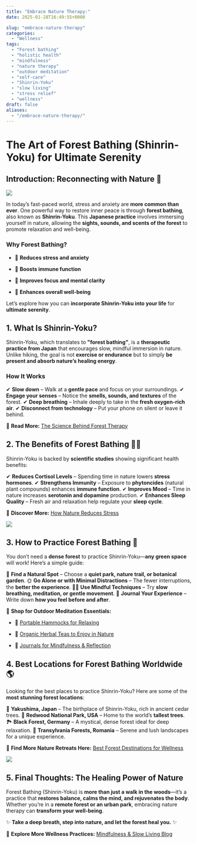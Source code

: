 ```yaml
---
title: "Embrace Nature Therapy:"
date: 2025-01-28T16:49:55+0000

slug: "embrace-nature-therapy"
categories:
  - "Wellness"
tags:
  - "Forest bathing"
  - "holistic health"
  - "mindfulness"
  - "nature therapy"
  - "outdoor meditation"
  - "self-care"
  - "Shinrin-Yoku"
  - "slow living"
  - "stress relief"
  - "wellness"
draft: false
aliases:
  - "/embrace-nature-therapy/"
---
```

# **The Art of Forest Bathing (Shinrin-Yoku) for Ultimate Serenity**

## **Introduction: Reconnecting with Nature** 🌿

![](/DALL·E-2025-01-28-18.42.30-A-person-standing-on-a-wooden-bridge-in-the-middle-of-a-forest-taking-a-deep-breath-and-embracing-the-tranquility-of-Shinrin-Yoku.-The-bridge-is-surr.webp)

In today’s fast-paced world, stress and anxiety are **more common than ever**. One powerful way to restore inner peace is through **forest bathing**, also known as **Shinrin-Yoku**. This **Japanese practice** involves immersing yourself in nature, allowing the **sights, sounds, and scents of the forest** to promote relaxation and well-being.

### **Why Forest Bathing?**

- 🌱 **Reduces stress and anxiety**

- 🌲 **Boosts immune function**

- 🍃 **Improves focus and mental clarity**

- 🌿 **Enhances overall well-being**

Let’s explore how you can **incorporate Shinrin-Yoku into your life** for **ultimate serenity**.

## **1. What Is Shinrin-Yoku?**

Shinrin-Yoku, which translates to **"forest bathing"**, is a **therapeutic practice from Japan** that encourages slow, mindful immersion in nature. Unlike hiking, the goal is not **exercise or endurance** but to simply **be present and absorb nature’s healing energy**.

### **How It Works**

✔ **Slow down** – Walk at a **gentle pace** and focus on your surroundings.
✔ **Engage your senses** – Notice the **smells, sounds, and textures** of the forest.
✔ **Deep breathing** – Inhale deeply to take in the **fresh oxygen-rich air**.
✔ **Disconnect from technology** – Put your phone on silent or leave it behind.

🔗 **Read More:** [The Science Behind Forest Therapy](https://www.ncbi.nlm.nih.gov/pmc/articles/PMC5580555/)

## **2. The Benefits of Forest Bathing** 🌲✨

Shinrin-Yoku is backed by **scientific studies** showing significant health benefits:

✔ **Reduces Cortisol Levels** – Spending time in nature lowers **stress hormones**.
✔ **Strengthens Immunity** – Exposure to **phytoncides** (natural plant compounds) enhances **immune function**.
✔ **Improves Mood** – Time in nature increases **serotonin and dopamine** production.
✔ **Enhances Sleep Quality** – Fresh air and relaxation help regulate your **sleep cycle**.

🔗 **Discover More:** [How Nature Reduces Stress](https://www.apa.org/news/press/releases/2020/04/nature-mental-health)

![](/DALL·E-2025-01-28-18.42.01-A-person-sitting-in-meditation-in-a-lush-green-forest-embracing-Shinrin-Yoku-forest-bathing.-They-are-surrounded-by-misty-trees-gentle-rays-of-sun.webp)

## **3. How to Practice Forest Bathing** 🌳

You don’t need a **dense forest** to practice Shinrin-Yoku—**any green space** will work! Here’s a simple guide:

🌿 **Find a Natural Spot** – Choose a **quiet park, nature trail, or botanical garden**.
🌞 **Go Alone or with Minimal Distractions** – The fewer interruptions, the **better the experience**.
🧘‍♀️ **Use Mindful Techniques** – Try **slow breathing, meditation, or gentle movement**.
📖 **Journal Your Experience** – Write down **how you feel before and after**.

🔗 **Shop for Outdoor Meditation Essentials:**

- 🌲 [Portable Hammocks for Relaxing](https://www.rei.com/c/hammocks)

- 🍵 [Organic Herbal Teas to Enjoy in Nature](https://www.artoftea.com/)

- 📖 [Journals for Mindfulness & Reflection](https://www.moleskine.com/)

## **4. Best Locations for Forest Bathing Worldwide** 🌎

Looking for the best places to practice Shinrin-Yoku? Here are some of the **most stunning forest locations**:

🌲 **Yakushima, Japan** – The birthplace of Shinrin-Yoku, rich in ancient cedar trees.
🍂 **Redwood National Park, USA** – Home to the world’s **tallest trees**.
🏞️ **Black Forest, Germany** – A mystical, dense forest ideal for deep relaxation.
🌿 **Transylvania Forests, Romania** – Serene and lush landscapes for a unique experience.

🔗 **Find More Nature Retreats Here:** [Best Forest Destinations for Wellness](https://www.nationalgeographic.com/travel/)

![](/DALL·E-2025-01-28-18.43.04-A-tranquil-forest-path-covered-in-soft-moss-perfect-for-Shinrin-Yoku-forest-bathing.-Gentle-sunlight-filters-through-the-dense-canopy-creating-a-p.webp)

## **5. Final Thoughts: The Healing Power of Nature**

Forest Bathing (Shinrin-Yoku) is **more than just a walk in the woods**—it’s a practice that **restores balance, calms the mind, and rejuvenates the body**. Whether you’re in a **remote forest or an urban park**, embracing nature therapy can **transform your well-being**.

✨ **Take a deep breath, step into nature, and let the forest heal you.** ✨

🔗 **Explore More Wellness Practices:** [Mindfulness & Slow Living Blog](https://www.sparklebox.blog/)